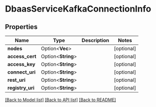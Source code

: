# DbaasServiceKafkaConnectionInfo

## Properties

Name | Type | Description | Notes
------------ | ------------- | ------------- | -------------
**nodes** | Option<**Vec<String>**> |  | [optional]
**access_cert** | Option<**String**> |  | [optional]
**access_key** | Option<**String**> |  | [optional]
**connect_uri** | Option<**String**> |  | [optional]
**rest_uri** | Option<**String**> |  | [optional]
**registry_uri** | Option<**String**> |  | [optional]

[[Back to Model list]](../README.md#documentation-for-models) [[Back to API list]](../README.md#documentation-for-api-endpoints) [[Back to README]](../README.md)


